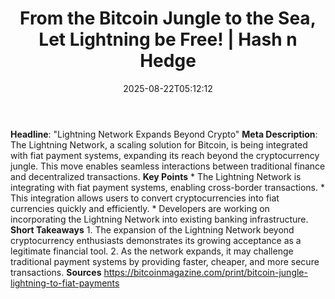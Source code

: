 ﻿---
title: "From the Bitcoin Jungle to the Sea, Let Lightning be Free! | Hash n Hedge"
date: "2025-08-22T05:12:12"
category: "Markets"
summary: ""
slug: "from-the-bitcoin-jungle-to-the-sea-let-lightning-be-free"
source_urls:
  - ""
seo:
  title: "From the Bitcoin Jungle to the Sea, Let Lightning be Free! | Hash n Hedge | Hash n Hedge"
  description: ""
  keywords: ["news", "markets", "brief"]
---
**Headline**: "Lightning Network Expands Beyond Crypto"  **Meta Description**: The Lightning Network, a scaling solution for Bitcoin, is being integrated with fiat payment systems, expanding its reach beyond the cryptocurrency jungle. This move enables seamless interactions between traditional finance and decentralized transactions.  **Key Points**  * The Lightning Network is integrating with fiat payment systems, enabling cross-border transactions. * This integration allows users to convert cryptocurrencies into fiat currencies quickly and efficiently. * Developers are working on incorporating the Lightning Network into existing banking infrastructure.  **Short Takeaways**  1. The expansion of the Lightning Network beyond cryptocurrency enthusiasts demonstrates its growing acceptance as a legitimate financial tool. 2. As the network expands, it may challenge traditional payment systems by providing faster, cheaper, and more secure transactions.  **Sources** https://bitcoinmagazine.com/print/bitcoin-jungle-lightning-to-fiat-payments